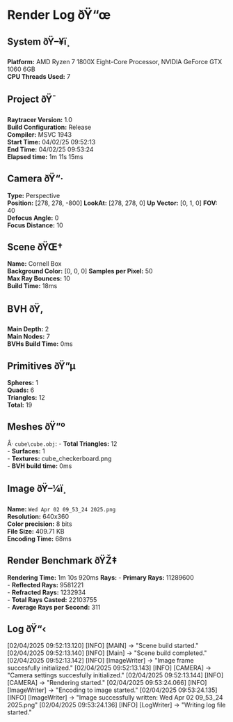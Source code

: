 # Render Log ðŸ“œ

## System ðŸ–¥ï¸

**Platform:** AMD Ryzen 7 1800X Eight-Core Processor, NVIDIA GeForce GTX 1060 6GB  
**CPU Threads Used:** 7  

## Project ðŸ¯

**Raytracer Version:** 1.0  
**Build Configuration:** Release  
**Compiler:** MSVC 1943  
**Start Time:** 04/02/25 09:52:13  
**End Time:** 04/02/25 09:53:24  
**Elapsed time:** 1m 11s 15ms

## Camera ðŸ“·

**Type:** Perspective  
**Position:** [278, 278, -800] 
**LookAt:** [278, 278, 0] 
**Up Vector:** [0, 1, 0] 
**FOV:** 40  
**Defocus Angle:** 0  
**Focus Distance:** 10  

## Scene ðŸŒ†

**Name:** Cornell Box  
**Background Color:** [0, 0, 0] 
**Samples per Pixel:** 50  
**Max Ray Bounces:** 10  
**Build Time:** 18ms

## BVH ðŸ‚

**Main Depth:** 2  
**Main Nodes:** 7  
**BVHs Build Time:** 0ms

## Primitives ðŸ”µ

**Spheres:** 1  
**Quads:** 6  
**Triangles:** 12  
**Total:** 19  

## Meshes ðŸ”º

Â· `cube\cube.obj`:
    - **Total Triangles:** 12  
    - **Surfaces:** 1  
    - **Textures:** cube_checkerboard.png  
    - **BVH build time:** 0ms 

## Image ðŸ–¼ï¸

**Name:** `Wed Apr 02 09_53_24 2025.png`  
**Resolution:** 640x360  
**Color precision:** 8 bits  
**File Size:** 409.71 KB  
**Encoding Time:** 68ms 

## Render Benchmark ðŸŽ‡

**Rendering Time:** 1m 10s 920ms 
**Rays:**
    - **Primary Rays:** 11289600  
    - **Reflected Rays:** 9581221  
    - **Refracted Rays:** 1232934  
    - **Total Rays Casted:** 22103755  
    - **Average Rays per Second:** 311  

## Log ðŸ“‹

[02/04/2025 09:52:13.120] [INFO] [MAIN] -> "Scene build started."
[02/04/2025 09:52:13.140] [INFO] [Main] -> "Scene build completed."
[02/04/2025 09:52:13.142] [INFO] [ImageWriter] -> "Image frame succesfully initialized."
[02/04/2025 09:52:13.143] [INFO] [CAMERA] -> "Camera settings succesfully initialized."
[02/04/2025 09:52:13.144] [INFO] [CAMERA] -> "Rendering started."
[02/04/2025 09:53:24.066] [INFO] [ImageWriter] -> "Encoding to image started."
[02/04/2025 09:53:24.135] [INFO] [ImageWriter] -> "Image successfully written: Wed Apr 02 09_53_24 2025.png"
[02/04/2025 09:53:24.136] [INFO] [LogWriter] -> "Writing log file started."

